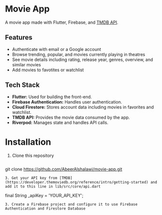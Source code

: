 # Movie App

A movie app made with Flutter, Firebase, and [TMDB API](https://developer.themoviedb.org/reference/intro/getting-started).

## Features
- Authenticate with email or a Google account
- Browse trending, popular, and movies currently playing in theatres
- See movie details including rating, release year, genres, overview, and similar movies
- Add movies to favotites or watchlist

## Tech Stack
- **Flutter:** Used for building the front-end.
- **Firebase Authentication:** Handles user authentication.
- **Cloud Firestore:** Stores account data including movies in favorites and watchlist.
- **TMDB API:** Provides the movie data consumed by the app.
- **Riverpod:** Manages state and handles API calls.

# Installation
1. Clone this repository
   ```
  git clone https://github.com/AbeerAlshalawi/movie-app.git
  ``` 
3. Get your API key from [TMDB](https://developer.themoviedb.org/reference/intro/getting-started) and add it to this line in lib/src/core/api.dart
   ```
   final String _apiKey = 'YOUR_API_KEY';
  ```
3. Create a Firebase project and configure it to use Firebase Authentication and Firestore Database
